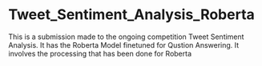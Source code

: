 # Tweet_Sentiment_Analysis_Roberta
This is a submission made to the ongoing competition Tweet Sentiment Analysis.
It has the Roberta Model finetuned for Qustion Answering.
It involves the processing that has been done for Roberta
